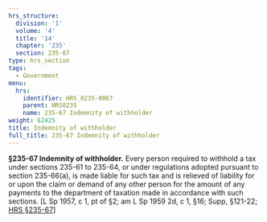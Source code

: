 ```yaml
---
hrs_structure:
  division: '1'
  volume: '4'
  title: '14'
  chapter: '235'
  section: 235-67
type: hrs_section
tags:
  - Government
menu:
  hrs:
    identifier: HRS_0235-0067
    parent: HRS0235
    name: 235-67 Indemnity of withholder
weight: 62425
title: Indemnity of withholder
full_title: 235-67 Indemnity of withholder
---
```

**§235-67 Indemnity of withholder.** Every person required to withhold a tax under sections 235-61 to 235-64, or under regulations adopted pursuant to section 235-66(a), is made liable for such tax and is relieved of liability for or upon the claim or demand of any other person for the amount of any payments to the department of taxation made in accordance with such sections. [L Sp 1957, c 1, pt of §2; am L Sp 1959 2d, c 1, §16; Supp, §121-22; [HRS §235-67](/title-14/chapter-235/section-235-67/)]